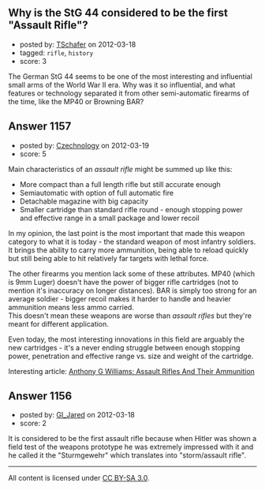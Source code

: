 ## Why is the StG 44 considered to be the first "Assault Rifle"?

- posted by: [TSchafer](https://stackexchange.com/users/-1/379-tschafer) on 2012-03-18
- tagged: `rifle`, `history`
- score: 3

The German StG 44 seems to be one of the most interesting and influential small arms of the World War II era. Why was it so influential, and what features or technology separated it from  other semi-automatic firearms of the time, like the MP40 or Browning BAR?


## Answer 1157

- posted by: [Czechnology](https://stackexchange.com/users/-1/101-czechnology) on 2012-03-19
- score: 5

Main characteristics of an *assault rifle* might be summed up like this:

* More compact than a full length rifle but still accurate enough
* Semiautomatic with option of full automatic fire
* Detachable magazine with big capacity
* Smaller cartridge than standard rifle round - enough stopping power and effective range in a small package and lower recoil

In my opinion, the last point is the most important that made this weapon category to what it is today - the standard weapon of most infantry soldiers.  
It brings the ability to carry more ammunition, being able to reload quickly but still being able to hit relatively far targets with lethal force.

The other firearms you mention lack some of these attributes. MP40 (which is 9mm Luger) doesn't have the power of bigger rifle cartridges (not to mention it's inaccuracy on longer distances). BAR is simply too strong for an average soldier - bigger recoil makes it harder to handle and heavier ammunition means less ammo carried.  
This doesn't mean these weapons are worse than _assault rifles_ but they're meant for different application.

Even today, the most interesting innovations in this field are arguably the new cartridges - it's a never ending struggle between enough stopping power, penetration and effective range vs. size and weight of the cartridge.  

Interesting article: [Anthony G Williams: Assault Rifles And Their Ammunition](http://www.quarry.nildram.co.uk/Assault.htm)


## Answer 1156

- posted by: [GI_Jared](https://stackexchange.com/users/-1/488-gi-jared) on 2012-03-18
- score: 2

It is considered to be the first assault rifle because when Hitler was shown a field test of the weapons prototype he was extremely impressed with it and he called it the "Sturmgewehr" which translates into "storm/assault rifle".



---

All content is licensed under [CC BY-SA 3.0](https://creativecommons.org/licenses/by-sa/3.0/).

